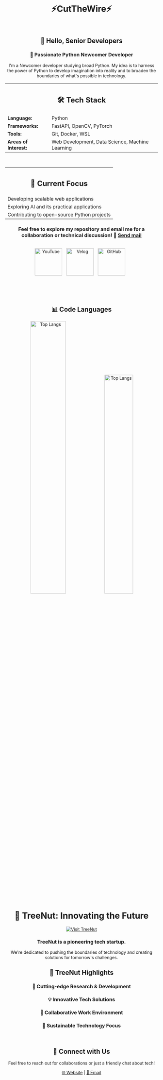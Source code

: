 <div align="center" style="width: 100%;">

  <h1>⚡CutTheWire⚡</h1>   

<br>

<h2>👋 Hello, Senior Developers


<h3>🐍 Passionate Python Newcomer Developer</h3>
<p>I'm a Newcomer developer studying broad Python. My idea is to harness the power of Python to develop imagination into reality and to broaden the boundaries of what's possible in technology.</p>

<table>
  <tr>
    <th colspan="2"><h2>🛠 Tech Stack</h3></th>
  </tr>
  <tr>
    <td><strong>Language:</strong></td>
    <td>Python</td>
  </tr>
  <tr>
    <td><strong>Frameworks:</strong></td>
    <td>FastAPI, OpenCV, PyTorch</td>
  </tr>
  <tr>
    <td><strong>Tools:</strong></td>
    <td>Git, Docker, WSL</td>
  </tr>
  <tr>
    <td><strong>Areas of Interest:</strong></td>
    <td>Web Development, Data Science, Machine Learning</td>
  </tr>
</table>

<br>

<table>
  <tr>
    <th><h2>💼 Current Focus</h3></th>
  </tr>
  <tr>
    <td>Developing scalable web applications</td>
  </tr>
  <tr>
    <td>Exploring AI and its practical applications</td>
  </tr>
  <tr>
    <td>Contributing to open-source Python projects</td>
  </tr>
</table>

### Feel free to explore my repository and email me for a collaboration or technical discussion! 📨 [Send mail](https://mail.google.com/mail/?view=cm&fs=1&to=gtjwyaaz@anonaddy.me) 
<br>

  <a href="https://www.youtube.com/@CutTheWire777" target="_blank" style="display: inline-block; margin-right: 10px;">
  <img alt="YouTube" src="https://img.shields.io/badge/YouTube-FF0000.svg?&style=for-the-badge&logo=youtube&logoColor=white" style="height: 90px;"/></a>
  <a href="https://velog.io/@saeon/posts" target="_blank" style="display: inline-block; margin-right: 10px;">
  <img alt="Velog" src ="https://img.shields.io/badge/Velog-0AC18E.svg?&style=for-the-badge&logoColor=white" style="height: 90px;"/></a>
  <a href="https://github.com/TreeNut-KR" target="_blank" style="display: inline-block; margin-right: 10px;">
  <img alt="GitHub" src="https://img.shields.io/badge/GitHub-181717.svg?&style=for-the-badge&logo=github&logoColor=white" style="height: 90px;"/></a>

<br><br><br>

<h2>📊 Code Languages</h2> 
<p align="center">
  <img width="48%" src="https://github-readme-stats.vercel.app/api/top-langs/?username=CutTheWire&layout=compact&hide=html,TeX,C,CSS&theme=highcontrast" alt="Top Langs">
  <img width="43%" src="https://github-readme-stats.vercel.app/api/top-langs/?username=CutTheWire&layout=donut&hide=html,TeX,C,CSS&theme=highcontrast" alt="Top Langs">
</p>

<br>

<h1>🚀 TreeNut: Innovating the Future</h2>

<a href="https://github.com/TreeNut-KR">
  <img src="https://drive.google.com/uc?export=view&id=1qGeiBiwKpuTZPUJ36tgIKpFSnT2ek6u9" alt="Visit TreeNut">
</a>


### TreeNut is a pioneering tech startup. 
We're dedicated to pushing the boundaries of technology and creating solutions for tomorrow's challenges.

<h2>🌟 TreeNut Highlights</h2>

<h3>🔬 Cutting-edge Research & Development</h4>
<h3>💡 Innovative Tech Solutions</h4>
<h3>🤝 Collaborative Work Environment</h4>
<h3>🌱 Sustainable Technology Focus</h4>

<br>

<h2>🔗 Connect with Us</h2>

Feel free to reach out for collaborations or just a friendly chat about tech!

[🌐 Website](https://treenut.ddns.net) | [📧 Email](https://mail.google.com/mail/?view=cm&fs=1&to=gtjwyaaz@anonaddy.me)

</div>
